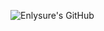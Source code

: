 ![Enlysure's GitHub](https://github-readme-stats.vercel.app/api?username=Rovniced&show_icons=true&theme=dark&bg_color=DEG,1E90FF,87CEEB&include_all_commits=true&text_color=E6E6FA&icon_color=FFFACD)

<!--
**Rovniced/Rovniced** is a ✨ _special_ ✨ repository because its `README.md` (this file) appears on your GitHub profile.

Here are some ideas to get you started:

- 🔭 I’m currently working on ...
- 🌱 I’m currently learning ...
- 👯 I’m looking to collaborate on ...
- 🤔 I’m looking for help with ...
- 💬 Ask me about ...
- 📫 How to reach me: ...
- 😄 Pronouns: ...
- ⚡ Fun fact: ...
-->
